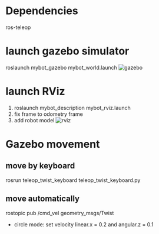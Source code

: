 # Dependencies
 ros-teleop

# launch gazebo simulator
 roslaunch mybot_gazebo mybot_world.launch
 ![gazebo](https://cloud.githubusercontent.com/assets/18408973/23586218/c07ec580-015e-11e7-9097-dd4df9bb0cb6.png)
# launch RViz 
 1. roslaunch mybot_description mybot_rviz.launch
 2. fix frame to odometry frame
 3. add robot model
 ![rviz](https://cloud.githubusercontent.com/assets/18408973/23586238/083f2554-015f-11e7-8950-7bbd02c692cb.png)

# Gazebo movement
## move by keyboard
 rosrun teleop_twist_keyboard teleop_twist_keyboard.py
## move automatically 
rostopic pub /cmd_vel geometry_msgs/Twist
* circle mode: set velocity linear.x = 0.2 and angular.z = 0.1
